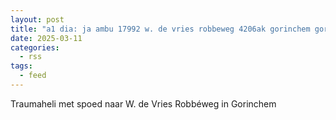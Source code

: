 ```yaml
---
layout: post
title: "a1 dia: ja ambu 17992 w. de vries robbeweg 4206ak gorinchem gorchm bon 37853"
date: 2025-03-11
categories: 
  - rss
tags: 
  - feed
---
```


Traumaheli met spoed naar W. de Vries Robbéweg in Gorinchem
